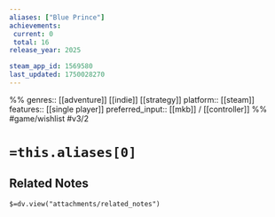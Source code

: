 ```yaml
---
aliases: ["Blue Prince"]
achievements:
 current: 0
 total: 16
release_year: 2025

steam_app_id: 1569580
last_updated: 1750028270
---
```

%%
genres:: [[adventure]] [[indie]] [[strategy]]
platform:: [[steam]]
features:: [[single player]]
preferred_input:: [[mkb]] / [[controller]]
%%
#game/wishlist
#v3/2

# `=this.aliases[0]`
## Related Notes
`$=dv.view("attachments/related_notes")`